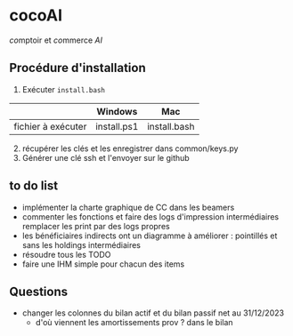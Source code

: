 # cocoAI

*co*mptoir et *co*mmerce *AI*

## Procédure d'installation

1. Exécuter ```install.bash```

|                    | Windows     | Mac          |
| ------------------ | ----------- | ------------ |
| fichier à exécuter | install.ps1 | install.bash |

2. récupérer les clés et les enregistrer dans common/keys.py
3. Générer une clé ssh et l'envoyer sur le github  

## to do list

- implémenter la charte graphique de CC dans les beamers
- commenter les fonctions et faire des logs d'impression intermédiaires remplacer les print par des logs propres
- les bénéficiaires indirects ont un diagramme à améliorer : pointillés et sans les holdings intermédiaires
- résoudre tous les TODO
- faire une IHM simple pour chacun des items

## Questions

- changer les colonnes du bilan actif et du bilan passif net au 31/12/2023
  - d'où viennent les amortissements prov ? dans le bilan
